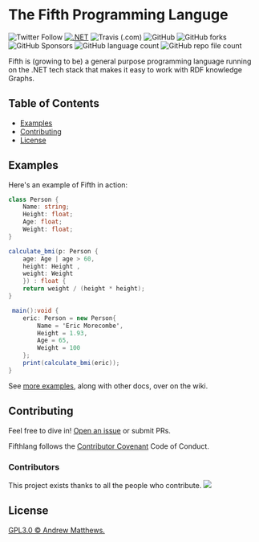 # The Fifth Programming Languge

![Twitter Follow](https://img.shields.io/twitter/follow/aabs?style=social)
[![.NET](https://github.com/aabs/fifthlang/actions/workflows/dotnet.yml/badge.svg)](https://github.com/aabs/fifthlang/actions/workflows/dotnet.yml)
![Travis (.com)](https://img.shields.io/travis/com/aabs/fifthlang)
![GitHub](https://img.shields.io/github/license/aabs/fifthlang)
![GitHub forks](https://img.shields.io/github/forks/aabs/fifthlang?style=social)
![GitHub Sponsors](https://img.shields.io/github/sponsors/aabs?style=social)
![GitHub language count](https://img.shields.io/github/languages/count/aabs/fifthlang)
![GitHub repo file count](https://img.shields.io/github/directory-file-count/aabs/fifthlang)


Fifth is (growing to be) a general purpose programming language running on the .NET tech stack that makes it easy to work with RDF knowledge Graphs.

## Table of Contents

- [Examples](#examples)
- [Contributing](#contributing)
- [License](#license)

## Examples

Here's an example of Fifth in action:

```csharp
class Person {
    Name: string;
    Height: float;
    Age: float;
    Weight: float;
}

calculate_bmi(p: Person {
    age: Age | age > 60,
    height: Height ,
    weight: Weight
    }) : float {
    return weight / (height * height);
}

 main():void {
    eric: Person = new Person{
        Name = 'Eric Morecombe',
        Height = 1.93,
        Age = 65,
        Weight = 100
    };
    print(calculate_bmi(eric));
}
```

See [more examples](https://github.com/fifthlang/fifthlang/wiki/Example-Code#example-code), along with other docs, over on the wiki.

## Contributing

Feel free to dive in! [Open an issue](https://github.com/aabs/fifthlang/issues/new) or submit PRs.

Fifthlang follows the [Contributor Covenant](http://contributor-covenant.org/version/1/3/0/) Code of Conduct.

### Contributors

This project exists thanks to all the people who contribute. 
<a href="https://github.com/aabs/fifthlang/graphs/contributors"><img src="https://opencollective.com/fifthlang-contributors/contributors.svg?width=890&button=false" /></a>

## License

[GPL3.0 © Andrew Matthews.](../LICENSE)
